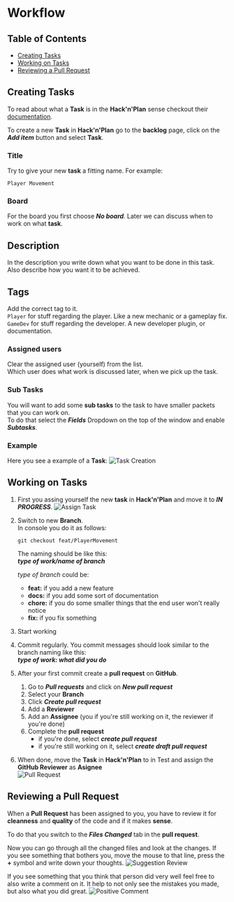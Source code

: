 # Workflow

## Table of Contents
- [Creating Tasks](#creating-tasks)
- [Working on Tasks](#working-on-tasks)
- [Reviewing a Pull Request](#reviewing-a-pull-request)

## Creating Tasks
To read about what a **Task** is in the **Hack'n'Plan** sense checkout their [documentation](https://hacknplan.com/knowledge-base/anatomy-of-a-task/).  

To create a new **Task** in **Hack'n'Plan** go to the **backlog** page, click on the ***Add item*** button and select **Task**.  

### Title
Try to give your new **task** a fitting name. For example:  
```
Player Movement
```
### Board
For the board you first choose ***No board***. Later we can discuss when to work on what **task**.

## Description
In the description you write down what you want to be done in this task. Also describe how you want it to be achieved.

## Tags
Add the correct tag to it.  
```Player``` for stuff regarding the player. Like a new mechanic or a gameplay fix.  
```GameDev``` for stuff regarding the developer. A new developer plugin, or documentation.
### Assigned users
Clear the assigned user (yourself) from the list.  
Which user does what work is discussed later, when we pick up the task.

### Sub Tasks
You will want to add some **sub tasks** to the task to have smaller packets that you can work on.  
To do that select the ***Fields*** Dropdown on the top of the window and enable ***Subtasks***.

### Example

Here you see a example of a **Task**:
![Task Creation](/Documentation/TaskCreation.png)

## Working on Tasks

1. First you assing yourself the new **task** in **Hack'n'Plan** and move it to ***IN PROGRESS***.
![Assign Task](/Documentation/AssignTask.png)

2. Switch to new **Branch**.  
    In console you do it as follows:

    ``` shell
    git checkout feat/PlayerMovement
    ```
    The naming should be like this:  
    ***type of work/name of branch***

    *type of branch* could be:
    - **feat:** if you add a new feature
    - **docs:** if you add some sort of documentation
    - **chore:** if you do some smaller things that the end user won't really notice 
    - **fix:** if you fix something

3. Start working
4. Commit regularly. You commit messages should look similar to the branch naming like this:  
        ***type of work: what did you do***

5. After your first commit create a **pull request** on **GitHub**.  
    1. Go to ***Pull requests*** and click on ***New pull request***
    2. Select your **Branch**
    3. Click ***Create pull request***
    4. Add a **Reviewer**
    5. Add an **Assignee** (you if you're still working on it, the reviewer if you're done)
    6. Complete the **pull request**
        - if you're done, select ***create pull request***
        - if you're still working on it, select ***create draft pull request***

6. When done, move the **Task** in **Hack'n'Plan** to in Test and assign the **GitHub Reviewer** as **Asignee**   
    ![Pull Request](/Documentation/PullRequest.png)


## Reviewing a Pull Request

When a **Pull Request** has been assigned to you, you have to review it for **cleanness** and **quality** of the code and if it makes **sense**.

To do that you switch to the ***Files Changed*** tab in the **pull request**.

Now you can go through all the changed files and look at the changes. If you see something that bothers you, move the mouse to that line, press the **+** symbol and write down your thoughts.
![Suggestion Review](/Documentation/SuggestionReview.png)

If you see something that you think that person did very well feel free to also write a comment on it. It help to not only see the mistakes you made, but also what you did great.
![Positive Comment](/Documentation/PositiveComment.png)

